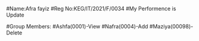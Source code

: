 #Name:Afra fayiz
#Reg No:KEG/IT/2021/F/0034
#My Performence is Update

#Group Members:
#Ashfa(0001)-View
#Nafra(0004)-Add
#Maziya(00098)-Delete
